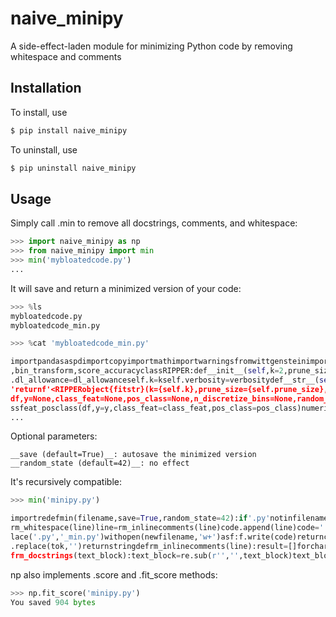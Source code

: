 # naive_minipy

A side-effect-laden module for minimizing Python code by removing whitespace and comments

## Installation

To install, use
```bash
$ pip install naive_minipy
```

To uninstall, use
```bash
$ pip uninstall naive_minipy
```

## Usage

Simply call .min to remove all docstrings, comments, and whitespace:

```python
>>> import naive_minipy as np
>>> from naive_minipy import min
>>> min('mybloatedcode.py')
...
```

It will save and return a minimized version of your code:

```python
>>> %ls
mybloatedcode.py
mybloatedcode_min.py
```

```python
>>> %cat 'mybloatedcode_min.py'

importpandasaspdimportcopyimportmathimportwarningsfromwittgensteinimportbasefrom.baseimportCond,Rule,Rulesetfrom.baseimportrnd,fit_bins
,bin_transform,score_accuracyclassRIPPER:def__init__(self,k=2,prune_size=.33,dl_allowance=64,verbosity=0):self.prune_size=prune_sizeself
.dl_allowance=dl_allowanceself.k=kself.verbosity=verbositydef__str__(self):fitstr=f'withfitruleset'ifhasattr(self,'ruleset_')else'(unfit)
'returnf'<RIPPERobject{fitstr}(k={self.k},prune_size={self.prune_size},dl_allowance={self.dl_allowance})>'__repr__=__str__deffit(self,
df,y=None,class_feat=None,pos_class=None,n_discretize_bins=None,random_state=None):df,self.class_feat,self.pos_class=base.trainset_cla
ssfeat_posclass(df,y=y,class_feat=class_feat,pos_class=pos_class)numeric_feats=base.find_numeric_feats(df,min_unique=n_discretize_bins
...
```

Optional parameters:
```
__save (default=True)__: autosave the minimized version
__random_state (default=42)__: no effect
```

It's recursively compatible:

```python
>>> min('minipy.py')

importredefmin(filename,save=True,random_state=42):if'.py'notinfilename:raiseIOError('')code=[]withopen(filename,"r")asf:forlineinf:line=
rm_whitespace(line)line=rm_inlinecomments(line)code.append(line)code=''.join(code)code=rm_docstrings(code)ifsave:newfilename=filename.rep
lace('.py','_min.py')withopen(newfilename,'w+')asf:f.write(code)returncodedefrm_whitespace(string):fortokin['\n','\t','\r','']:string=string
.replace(tok,'')returnstringdefrm_inlinecomments(line):result=[]forcharinline:ifchar!='result.append(char)else:breakreturn''.join(result)de
frm_docstrings(text_block):text_block=re.sub(r'','',text_block)text_block=re.sub(r"",'',text_block)returntext_block
```

np also implements .score and .fit_score methods:
```python
>>> np.fit_score('minipy.py')
You saved 904 bytes
```
